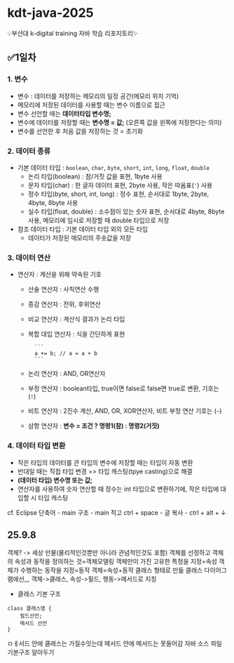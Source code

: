 # kdt-java-2025
:bulb:부산대 k-digital training 자바 학습 리포지토리:sparkles:

## :white_check_mark:1일차
### 1. 변수
- 변수 : 데이터를 저장하는 메모리의 일정 공간(메모리 위치 기억)
- 메모리에 저장된 데이터를 사용할 때는 변수 이름으로 접근
- 변수 선언할 때는 **데이터타입 변수명;**
- 변수에 데이터를 저장할 때는 **변수명 = 값;** (오른쪽 값을 왼쪽에 저장한다는 의미)
- 변수를 선언한 후 처음 값을 저장하는 것 = 초기화
    
### 2. 데이터 종류
- 기본 데이터 타입 : `boolean`, `char`, `byte`, `short`, `int`, `long`, `float`, `double`
    - 논리 타입(boolean) : 참/거짓 값을 표현, 1byte 사용
    - 문자 타입(char) : 한 글자 데이터 표현, 2byte 사용, 작은 따옴표(`'`) 사용
    - 정수 타입(byte, short, int, long) : 정수 표현, 순서대로 1byte, 2byte, 4byte, 8byte 사용
    - 실수 타입(float, double) : 소수점이 있는 숫자 표현, 순서대로 4byte, 8byte 사용, 메모리에 임시로 저장할 때 double 타입으로 저장
- 참조 데이터 타입 : 기본 데이터 타입 외의 모든 타입
    - 데이터가 저장된 메모리의 주솟값을 저장

### 3. 데이터 연산
- 연산자 : 계산을 위해 약속된 기호
    - 산술 연산자 : 사칙연산 수행
    - 증감 연산자 : 전위, 후위연산
    - 비교 연산자 : 계산식 결과가 논리 타입
    - 복합 대입 연산자 : 식을 간단하게 표현
    
            ```
            a += b; // a = a + b
            ```

    - 논리 연산자 : AND, OR연산자
    - 부정 연산자 : boolean타입, true이면 false로 false면 true로 변환, 기호는 (`!`) 
    - 비트 연산자 : 2진수 계산, AND, OR, XOR연산자, 비트 부정 연산 기호는 (`~`)
    - 삼항 연산자 : **변수 = 조건 ? 명령1(참) : 명령2(거짓)**

### 4. 데이터 타입 변환
- 작은 타입의 데이터를 큰 타입의 변수에 저장할 때는 타입이 자동 변환
- 반대일 때는 직접 타입 변경 => 타입 캐스팅(tpye casting)으로 해결
- **(데이터 타입) 변수명 또는 값;**
- 연산자를 사용하여 숫자 연산할 때 정수는 int 타입으로 변환하기에, 작은 타입에 대입할 시 타입 캐스팅

cf. Eclipse 단축어
    - main 구조 - main 적고 ctrl + space
    - 글 복사 - ctrl + alt + ↓


## 25.9.8
객체? -> 세상 만물(물리적인것뿐만 아니라 관념적인것도 포함)
객체를 선정하고 객체의 속성과 동작을 정의하는 것=객체모델링
객체만이 가진 고유한 특정을 지정=속성
객체가 수행하는 동작을 지정=동작
객체=속성+동작
클래스 형태로 만듦
클래스 다이어그램에선,,, 객체->클래스, 속성->필드, 행동->메서드로 지칭
- 클래스 기본 구조
```
class 클래스명 {
    필드선언;
    메서드 선언
}
```
ㅁㅔ서드 안에 클래스는 가질수잇는데 메서드 안에 메서드는 못들어감
자바 소스 파일 기본구조 알아두기
